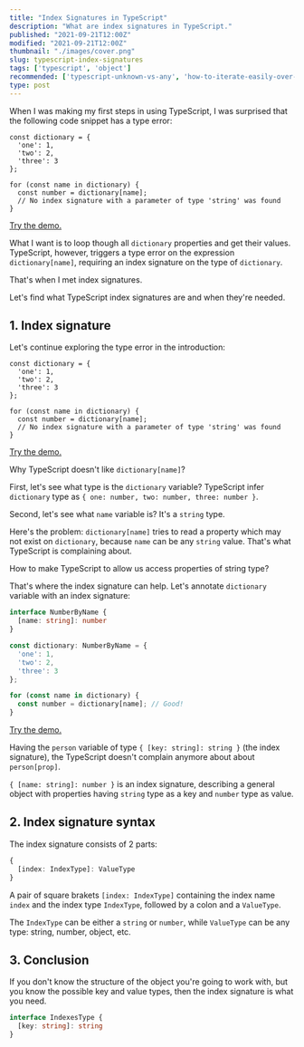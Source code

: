 ```yaml
---
title: "Index Signatures in TypeScript"
description: "What are index signatures in TypeScript."
published: "2021-09-21T12:00Z"
modified: "2021-09-21T12:00Z"
thumbnail: "./images/cover.png"
slug: typescript-index-signatures
tags: ['typescript', 'object']
recommended: ['typescript-unknown-vs-any', 'how-to-iterate-easily-over-object-properties-in-javascript']
type: post
---
```


When I was making my first steps in using TypeScript, I was surprised that the following code snippet has a type error:

```typescript{9}
const dictionary = {
  'one': 1,
  'two': 2,
  'three': 3
};

for (const name in dictionary) {
  const number = dictionary[name];
  // No index signature with a parameter of type 'string' was found
}
```

[Try the demo.](https://www.typescriptlang.org/play?#code/MYewdgzgLgBAJgS2FB4CGAnAnjAvDAbwFgAoGGAcnAFMKAuGARgBpTyKoB3EemAJlZlKUABYZqtBgGZSAXwDcpUgDMQGGAApQkWGDQBbajARh4SFOmwBKQmxjboMMAFd9AI2rr8iZKj3YAbT1DAF1FIQB6CJgAORBjMDhqAA8YCAQAcz0oZ3EYTgRRGDQYAAdMA2ooTxgQZRgoLFKjCmgMEwyKfLQIGFVnRLkgA)

What I want is to loop though all `dictionary` properties and get their values. TypeScript, however, triggers a type error on the expression `dictionary[name]`, requiring an index signature on the type of `dictionary`.  

That's when I met index signatures. 

Let's find what TypeScript index signatures are and when they're needed.  

## 1. Index signature

Let's continue exploring the type error in the introduction:  

```typescript{9}
const dictionary = {
  'one': 1,
  'two': 2,
  'three': 3
};

for (const name in dictionary) {
  const number = dictionary[name];
  // No index signature with a parameter of type 'string' was found
}
```

[Try the demo.](https://www.typescriptlang.org/play?#code/MYewdgzgLgBAJgS2FB4CGAnAnjAvDAbwFgAoGGAcnAFMKAuGARgBpTyKoB3EemAJlZlKUABYZqtBgGZSAXwDcpUgDMQGGAApQkWGDQBbajARh4SFOmwBKQmxjboMMAFd9AI2rr8iZKj3YAbT1DAF1FIQB6CJgAORBjMDhqAA8YCAQAcz0oZ3EYTgRRGDQYAAdMA2ooTxgQZRgoLFKjCmgMEwyKfLQIGFVnRLkgA)

Why TypeScript doesn't like `dictionary[name]`?  

First, let's see what type is the `dictionary` variable? TypeScript infer `dictionary` type as `{ one: number, two: number, three: number }`.  

Second, let's see what `name` variable is? It's a `string` type.  

Here's the problem: `dictionary[name]` tries to read a property which may not exist on `dictionary`, because `name` can be any `string` value. That's what TypeScript is complaining about.  

How to make TypeScript to allow us access properties of string type?  

That's where the index signature can help. Let's annotate `dictionary` variable with an index signature:

```typescript
interface NumberByName {
  [name: string]: number
}

const dictionary: NumberByName = {
  'one': 1,
  'two': 2,
  'three': 3
};

for (const name in dictionary) {
  const number = dictionary[name]; // Good!
}
```

[Try the demo.](https://www.typescriptlang.org/play?#code/JYOwLgpgTgZghgYwgAgHIFcC2AjaAhAT1TkxQG8BYAKGWQG0QSIAuZAZzClAHMBdVkFlxRqAX2rUEAexAdkAE2AIwwGXCgFWGHPiJNkAXmSUayAOQyIZ1gEYANNVpmwAdynXkAJgennACygIK1YAZjEAbgkqGCkoZAAKaVkwZEZSZFAFJRU1DQBKY0dkJLlBHTijRWVVRg0GJl5w5AB6ZuQAcSkpeQBCMSA)

Having the `person` variable of type `{ [key: string]: string }` (the index signature), the TypeScript doesn't complain anymore about about `person[prop]`.  

`{ [name: string]: number }` is an index signature, describing a general object with properties having `string` type as a key and `number` type as value.  

## 2. Index signature syntax

The index signature consists of 2 parts: 

```typescript
{
  [index: IndexType]: ValueType
}
```

A pair of square brakets `[index: IndexType]` containing the index name `index` and the index type `IndexType`, followed by a colon and a `ValueType`.  

The `IndexType` can be either a `string` or `number`, while `ValueType` can be any type: string, number, object, etc.  

## 3. Conclusion

If you don't know the structure of the object you're going to work with, but you know the possible key and value types, then the index signature is
what you need.  

```typescript
interface IndexesType {
  [key: string]: string
}
```

